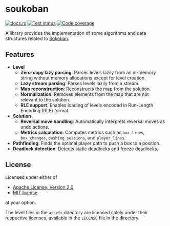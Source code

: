 # soukoban

[![docs.rs](https://img.shields.io/docsrs/soukoban)](https://docs.rs/soukoban)
[![Test status](https://img.shields.io/github/actions/workflow/status/ShenMian/soukoban/test.yml?label=test)](https://github.com/ShenMian/soukoban/actions/workflows/test.yml)
[![Code coverage](https://img.shields.io/codecov/c/github/ShenMian/soukoban)](https://app.codecov.io/gh/ShenMian/soukoban)

A library provides the implementation of some algorithms and data structures related to [Sokoban].

## Features

- **Level**
  - **Zero-copy lazy parsing**: Parses levels lazily from an in-memory string without memory allocations except for level creation.
  - **Lazy stream parsing**: Parses levels lazily from a stream.
  - **Map reconstruction**: Reconstructs the map from the solution.
  - **Normalization**: Removes elements from the map that are not relevant to the solution.
  - **RLE support**: Enables loading of levels encoded in Run-Length Encoding (RLE) format.
- **Solution**
  - **Reversal move handling**: Automatically interprets reversal moves as undo actions.
  - **Metrics calculation**: Computes metrics such as `box_lines`, `box_changes`, `pushing_sessions`, and `player_lines`.
- **Pathfinding**: Finds the optimal player path to push a box to a position.
- **Deadlock detection**: Detects static deadlocks and freeze deadlocks.

## License

Licensed under either of

- [Apache License, Version 2.0](LICENSE-APACHE)
- [MIT license](LICENSE-MIT)

at your option.

The level files in the `assets` directory are licensed solely under
their respective licenses, available in the `LICENSE` file in the directory.

[sokoban]: https://en.wikipedia.org/wiki/Sokoban
